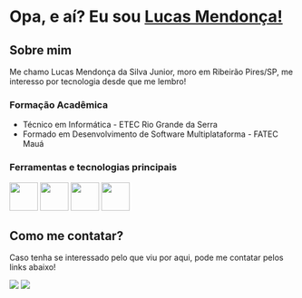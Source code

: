 # Opa, e aí? Eu sou <a href="https://www.linkedin.com/in/lucasmendon/">Lucas Mendonça!</a>

## Sobre mim

Me chamo Lucas Mendonça da Silva Junior, moro em Ribeirão Pires/SP, me interesso por tecnologia desde que me lembro!


### Formação Acadêmica

- Técnico em Informática - ETEC Rio Grande da Serra
- Formado em Desenvolvimento de Software Multiplataforma - FATEC Mauá

### Ferramentas e tecnologias principais


<img src="https://cdn.jsdelivr.net/gh/devicons/devicon@latest/icons/microsoftsqlserver/microsoftsqlserver-original.svg" width="50" height="50"/> <img src="https://cdn.jsdelivr.net/gh/devicons/devicon/icons/react/react-original.svg" width="50" height="50" /> <img src="https://cdn.jsdelivr.net/gh/devicons/devicon/icons/csharp/csharp-original.svg" width="50"/> <img src="https://cdn.jsdelivr.net/gh/devicons/devicon/icons/dotnetcore/dotnetcore-original.svg" width="50"/>


## Como me contatar?

Caso tenha se interessado pelo que viu por aqui, pode me contatar pelos links abaixo!

<div>
<a href="https://www.linkedin.com/in/lucasmendon/" target="_blank"><img src="https://img.shields.io/badge/-LinkedIn-%230077B5?style=for-the-badge&logo=linkedin&logoColor=white" target="_blank"></a>
<a href = "mailto:lucasjr413@gmail.com"><img src="https://img.shields.io/badge/Gmail-D14836?style=for-the-badge&logo=gmail&logoColor=white" target="_blank"></a>
</div>

<!---
LucasMend0n/LucasMend0n is a ✨ special ✨ repository because its `README.md` (this file) appears on your GitHub profile.
You can click the Preview link to take a look at your changes.
--->
